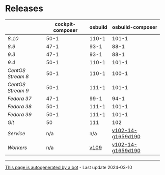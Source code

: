 # Releases
|       | cockpit-composer    | osbuild    | osbuild-composer    |
|-------|---------------------|------------|---------------------|
*8.10* | 50-1 | 110-1 | 101-1
*8.9* | 47-1 | 93-1 | 88-1
*9.3* | 47-1 | 93-1 | 88-1
*9.4* | 50-1 | 110-1 | 101-1
*CentOS Stream 8* | 50-1 | 110-1 | 100-1
*CentOS Stream 9* | 50-1 | 111-1 | 101-1
*Fedora 37* | 47-1 | 99-1 | 94-1
*Fedora 38* | 50-1 | 111-1 | 101-1
*Fedora 39* | 50-1 | 111-1 | 101-1
*Git* | 50 | 111 | 102
*Service* | n/a | n/a | [v102-14-g1659d190](https://github.com/osbuild/osbuild-composer/compare/v102-14-g1659d190...main)
*Workers* | n/a | [v109](https://github.com/osbuild/osbuild/compare/v109...main) | [v102-14-g1659d190](https://github.com/osbuild/osbuild-composer/compare/v102-14-g1659d190...main)

---

[This page is autogenerated by a bot](https://gitlab.cee.redhat.com/osbuild/guides-bot/-/blob/main/release_overview.py) - Last update 2024-03-10